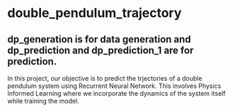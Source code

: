 # double_pendulum_trajectory

## dp_generation is for data generation and dp_prediction and dp_prediction_1 are for prediction.

In this project, our objective is to predict the trjectories of a double pendulum system using Recurrent Neural Network. This involves Physics Informed Learning where we incorporate the 
dynamics of the system itself while training the model.
